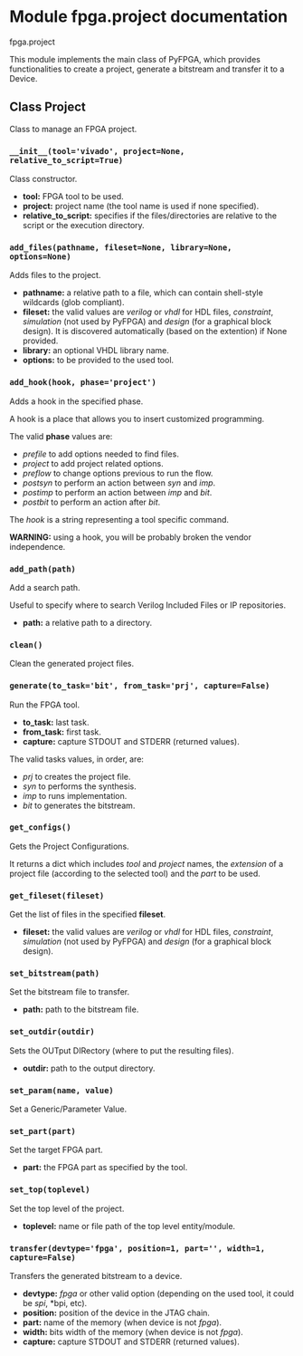 # Module fpga.project documentation

fpga.project

This module implements the main class of PyFPGA, which provides
functionalities to create a project, generate a bitstream and transfer it to a
Device.

## Class Project

Class to manage an FPGA project.

### `__init__(tool='vivado', project=None, relative_to_script=True)`

Class constructor.

* **tool:** FPGA tool to be used.
* **project:** project name (the tool name is used if none specified).
* **relative_to_script:** specifies if the files/directories are
relative to the script or the execution directory.

### `add_files(pathname, fileset=None, library=None, options=None)`

Adds files to the project.

* **pathname:** a relative path to a file, which can contain
shell-style wildcards (glob compliant).
* **fileset:** the valid values are *verilog* or *vhdl* for HDL files,
*constraint*, *simulation* (not used by PyFPGA) and *design* (for a
graphical block design). It is discovered automatically (based on the
extention) if None provided.
* **library:** an optional VHDL library name.
* **options:** to be provided to the used tool.

### `add_hook(hook, phase='project')`

Adds a hook in the specified phase.

A hook is a place that allows you to insert customized programming.

The valid **phase** values are:
* *prefile* to add options needed to find files.
* *project* to add project related options.
* *preflow* to change options previous to run the flow.
* *postsyn* to perform an action between *syn* and *imp*.
* *postimp* to perform an action between *imp* and *bit*.
* *postbit* to perform an action after *bit*.

The *hook* is a string representing a tool specific command.

**WARNING:** using a hook, you will be probably broken the vendor
independence.

### `add_path(path)`

Add a search path.

Useful to specify where to search Verilog Included Files or IP
repositories.

* **path:** a relative path to a directory.

### `clean()`

Clean the generated project files.

### `generate(to_task='bit', from_task='prj', capture=False)`

Run the FPGA tool.

* **to_task:** last task.
* **from_task:** first task.
* **capture:** capture STDOUT and STDERR (returned values).

The valid tasks values, in order, are:
* *prj* to creates the project file.
* *syn* to performs the synthesis.
* *imp* to runs implementation.
* *bit* to generates the bitstream.

### `get_configs()`

Gets the Project Configurations.

It returns a dict which includes *tool* and *project* names, the
*extension* of a project file (according to the selected tool) and
the *part* to be used.

### `get_fileset(fileset)`

Get the list of files in the specified **fileset**.

* **fileset:** the valid values are *verilog* or *vhdl* for HDL files,
*constraint*, *simulation* (not used by PyFPGA) and *design* (for a
graphical block design).

### `set_bitstream(path)`

Set the bitstream file to transfer.

* **path:** path to the bitstream file.

### `set_outdir(outdir)`

Sets the OUTput DIRectory (where to put the resulting files).

* **outdir:** path to the output directory.

### `set_param(name, value)`

Set a Generic/Parameter Value.

### `set_part(part)`

Set the target FPGA part.

* **part:** the FPGA part as specified by the tool.

### `set_top(toplevel)`

Set the top level of the project.

* **toplevel:** name or file path of the top level entity/module.

### `transfer(devtype='fpga', position=1, part='', width=1, capture=False)`

Transfers the generated bitstream to a device.

* **devtype:** *fpga* or other valid option
(depending on the used tool, it could be *spi*, *bpi, etc).
* **position:** position of the device in the JTAG chain.
* **part:** name of the memory (when device is not *fpga*).
* **width:** bits width of the memory (when device is not *fpga*).
* **capture:** capture STDOUT and STDERR (returned values).

